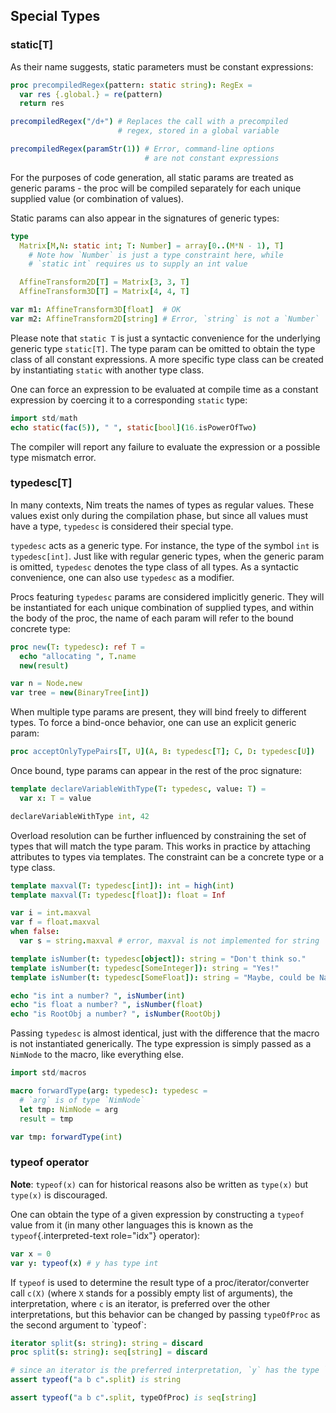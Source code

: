 ## Special Types

### static\[T\]

As their name suggests, static parameters must be constant expressions:

``` nim
proc precompiledRegex(pattern: static string): RegEx =
  var res {.global.} = re(pattern)
  return res

precompiledRegex("/d+") # Replaces the call with a precompiled
                        # regex, stored in a global variable

precompiledRegex(paramStr(1)) # Error, command-line options
                              # are not constant expressions
```

For the purposes of code generation, all static params are treated as
generic params - the proc will be compiled separately for each unique
supplied value (or combination of values).

Static params can also appear in the signatures of generic types:

``` nim
type
  Matrix[M,N: static int; T: Number] = array[0..(M*N - 1), T]
    # Note how `Number` is just a type constraint here, while
    # `static int` requires us to supply an int value

  AffineTransform2D[T] = Matrix[3, 3, T]
  AffineTransform3D[T] = Matrix[4, 4, T]

var m1: AffineTransform3D[float]  # OK
var m2: AffineTransform2D[string] # Error, `string` is not a `Number`
```

Please note that `static T` is just a syntactic convenience for the
underlying generic type `static[T]`. The type param can be omitted to
obtain the type class of all constant expressions. A more specific type
class can be created by instantiating `static` with another type class.

One can force an expression to be evaluated at compile time as a
constant expression by coercing it to a corresponding `static` type:

``` nim
import std/math
echo static(fac(5)), " ", static[bool](16.isPowerOfTwo)
```

The compiler will report any failure to evaluate the expression or a
possible type mismatch error.

### typedesc\[T\]

In many contexts, Nim treats the names of types as regular values. These
values exist only during the compilation phase, but since all values
must have a type, `typedesc` is considered their special type.

`typedesc` acts as a generic type. For instance, the type of the symbol
`int` is `typedesc[int]`. Just like with regular generic types, when the
generic param is omitted, `typedesc` denotes the type class of all
types. As a syntactic convenience, one can also use `typedesc` as a
modifier.

Procs featuring `typedesc` params are considered implicitly generic.
They will be instantiated for each unique combination of supplied types,
and within the body of the proc, the name of each param will refer to
the bound concrete type:

``` nim
proc new(T: typedesc): ref T =
  echo "allocating ", T.name
  new(result)

var n = Node.new
var tree = new(BinaryTree[int])
```

When multiple type params are present, they will bind freely to
different types. To force a bind-once behavior, one can use an explicit
generic param:

``` nim
proc acceptOnlyTypePairs[T, U](A, B: typedesc[T]; C, D: typedesc[U])
```

Once bound, type params can appear in the rest of the proc signature:

``` {.nim test="\"nim c $1\""}
template declareVariableWithType(T: typedesc, value: T) =
  var x: T = value

declareVariableWithType int, 42
```

Overload resolution can be further influenced by constraining the set of
types that will match the type param. This works in practice by
attaching attributes to types via templates. The constraint can be a
concrete type or a type class.

``` {.nim test="\"nim c $1\""}
template maxval(T: typedesc[int]): int = high(int)
template maxval(T: typedesc[float]): float = Inf

var i = int.maxval
var f = float.maxval
when false:
  var s = string.maxval # error, maxval is not implemented for string

template isNumber(t: typedesc[object]): string = "Don't think so."
template isNumber(t: typedesc[SomeInteger]): string = "Yes!"
template isNumber(t: typedesc[SomeFloat]): string = "Maybe, could be NaN."

echo "is int a number? ", isNumber(int)
echo "is float a number? ", isNumber(float)
echo "is RootObj a number? ", isNumber(RootObj)
```

Passing `typedesc` is almost identical, just with the difference that
the macro is not instantiated generically. The type expression is simply
passed as a `NimNode` to the macro, like everything else.

``` nim
import std/macros

macro forwardType(arg: typedesc): typedesc =
  # `arg` is of type `NimNode`
  let tmp: NimNode = arg
  result = tmp

var tmp: forwardType(int)
```

### typeof operator

**Note**: `typeof(x)` can for historical reasons also be written as
`type(x)` but `type(x)` is discouraged.

One can obtain the type of a given expression by constructing a `typeof`
value from it (in many other languages this is known as the
`typeof`{.interpreted-text role="idx"} operator):

``` nim
var x = 0
var y: typeof(x) # y has type int
```

If `typeof` is used to determine the result type of a
proc/iterator/converter call `c(X)` (where `X` stands for a possibly
empty list of arguments), the interpretation, where `c` is an iterator,
is preferred over the other interpretations, but this behavior can be
changed by passing `typeOfProc` as the second argument to \`typeof\`:

``` {.nim test="\"nim c $1\""}
iterator split(s: string): string = discard
proc split(s: string): seq[string] = discard

# since an iterator is the preferred interpretation, `y` has the type `string`:
assert typeof("a b c".split) is string

assert typeof("a b c".split, typeOfProc) is seq[string]
```
